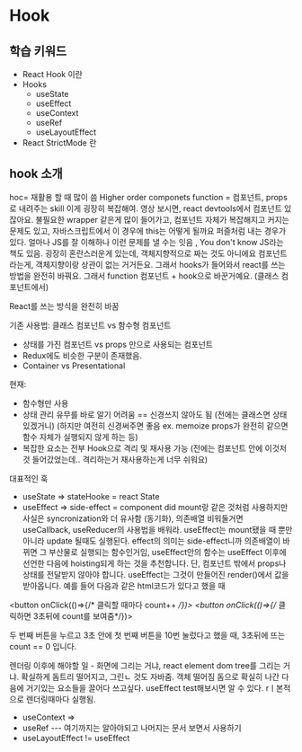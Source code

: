 # Hook

## 학습 키워드

- React Hook 이란
- Hooks
  - useState
  - useEffect
  - useContext
  - useRef
  - useLayoutEffect
- React StrictMode 란

## hook 소개

hoc= 재활용 할 때 많이 씀
Higher order componets function = 컴포넌트,
props로 내려주는 skill 이게 굉장히 복잡해여.
영상 보시면, react devtools에서 컴포넌트 있잖아요.
불필요한 wrapper 같은게 많이 들어가고, 컴포넌트 자체가 복잡해지고 커지는 문제도 있고, 자바스크립트에서 이 경우에 this는 어떻게 될까요 퍼즐처럼 내는 경우가 있다. 얼마나 JS를 잘 이해하나 이런 문제를 낼 수는 잇음 , You don't know JS라는 책도 있음. 굉장히 혼란스러운게 있는데, 객체지향적으로 짜는 것도 아니에요 컴포넌트라는게, 객체지향이랑 상관이 없는 거거든요. 그래서 hooks가 들어와서 react를 쓰는 방법을 완전히 바꿔요. 그래서 function 컴포넌트 + hook으로 바꾼거예요. (클래스 컴포넌트에서)

React를 쓰는 방식을 완전히 바꿈

기존 사용법:
클래스 컴포넌트 vs 함수형 컴포넌트

- 상태를 가진 컴포넌트 vs props 만으로 사용되는 컴포넌트
- Redux에도 비슷한 구분이 존재했음.
- Container vs Presentational

현재:

- 함수형만 사용
- 상태 관리 유무를 바로 알기 어려움 == 신경쓰지 않아도 됨 (전에는 클래스면 상태 있겠거니) (하지만 여전히 신경써주면 좋음 ex. memoize props가 완전히 같으면 함수 자체가 실행되지 않게 하는 등)
- 복잡한 요소는 전부 Hook으로 격리 및 재사용 가능 (전에는 컴포넌트 안에 이것저것 들어갔었는데.. 격리하는거 재사용하는게 너무 쉬워요)

대표적인 훅

- useState => stateHooke = react State
- useEffect => side-effect = component did mount랑 같은 것처럼 사용하지만 사실은 syncronization와 더 유사함 (동기화), 의존배열 비워둘거면 useCallback, useReducer의 사용법을 배워라. useEffect는 mount됐을 때 뿐만아니라 update 될때도 실행된다. effect의 의미는 side-effect니까 의존배열이 바뀌면 그 부산물로 실행되는 함수인거임,
useEffect안의 함수는 useEffect 이후에 선언한 다음에 hoisting되게 하는 것을 추천합니다. 단, 컴포넌트 밖에서 props나 상태를 전달받지 않아야 합니다. 
useEffect는 그것이 만들어진 render()에서 값을 받아옵니다. 예를 들어 다음과 같은 html코드가 있다고 했을 때

<button onClick(()=>{/* 클릭할 때마다 count++ */})>
<button onClick(()=>{/* 클릭하면 3초뒤에 count를 보여줌*/})>

두 번째 버튼을 누르고 3초 안에 첫 번째 버튼을 10번 눌렀다고 했을 때, 3초뒤에 뜨는 count == 0 입니다.

렌더링 이후에 해야할 일 - 화면에 그리는 거냐, react element dom tree를 그리는 거냐. 확실하게 돔트리 떨어지고, 그린ㄴ 것도 자바줌. 객체 떨어짐 돔으로 확실히 나간 다음에 거기있는 요소들을 끌어다 쓰고싶다. useEffect test해보시면 알 수 있다. rㅣ본적으로 렌더링때마다 실행됨.

- useContext =>
- useRef
--- 여기까지는 알아야되고 나머지는 문서 보면서 사용하기
- useLayoutEffect != useEffect
